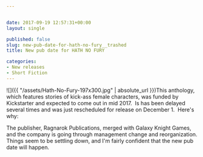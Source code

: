 ```yaml
---


date: 2017-09-19 12:57:31+00:00
layout: single

published: false
slug: new-pub-date-for-hath-no-fury__trashed
title: New pub date for HATH NO FURY

categories:
- New releases
- Short Fiction
---
```


![]({{ "/assets/Hath-No-Fury-197x300.jpg" | absolute_url }})This anthology, which features stories of kick-ass female characters, was funded by Kickstarter and expected to come out in mid 2017.  Is has been delayed several times and was just rescheduled for release on December 1.  Here's why:

The publisher, Ragnarok Publications, merged with Galaxy Knight Games, and the company is going through management change and reorganization. Things seem to be settling down, and I'm fairly confident that the new pub date will happen.
